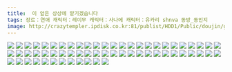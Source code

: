 ```yaml
---
title:  이 앞은 상상에 맡기겠습니다
tags: 장르：연애 캐릭터：레이무 캐릭터：사나에 캐릭터：유카리 shnva 동방_동인지
image: http://crazytempler.ipdisk.co.kr:81/publist/HDD1/Public/doujin/ghap/5640/001.jpg
---
```

<img src="http://crazytempler.ipdisk.co.kr:81/publist/HDD1/Public/doujin/ghap/5640/001.jpg">
<img src="http://crazytempler.ipdisk.co.kr:81/publist/HDD1/Public/doujin/ghap/5640/002.jpg">
<img src="http://crazytempler.ipdisk.co.kr:81/publist/HDD1/Public/doujin/ghap/5640/003.jpg">
<img src="http://crazytempler.ipdisk.co.kr:81/publist/HDD1/Public/doujin/ghap/5640/004.jpg">
<img src="http://crazytempler.ipdisk.co.kr:81/publist/HDD1/Public/doujin/ghap/5640/005.jpg">
<img src="http://crazytempler.ipdisk.co.kr:81/publist/HDD1/Public/doujin/ghap/5640/006.jpg">
<img src="http://crazytempler.ipdisk.co.kr:81/publist/HDD1/Public/doujin/ghap/5640/007.jpg">
<img src="http://crazytempler.ipdisk.co.kr:81/publist/HDD1/Public/doujin/ghap/5640/008.jpg">
<img src="http://crazytempler.ipdisk.co.kr:81/publist/HDD1/Public/doujin/ghap/5640/009.jpg">
<img src="http://crazytempler.ipdisk.co.kr:81/publist/HDD1/Public/doujin/ghap/5640/010.jpg">
<img src="http://crazytempler.ipdisk.co.kr:81/publist/HDD1/Public/doujin/ghap/5640/011.jpg">
<img src="http://crazytempler.ipdisk.co.kr:81/publist/HDD1/Public/doujin/ghap/5640/012.jpg">
<img src="http://crazytempler.ipdisk.co.kr:81/publist/HDD1/Public/doujin/ghap/5640/013.jpg">
<img src="http://crazytempler.ipdisk.co.kr:81/publist/HDD1/Public/doujin/ghap/5640/014.jpg">
<img src="http://crazytempler.ipdisk.co.kr:81/publist/HDD1/Public/doujin/ghap/5640/015.jpg">
<img src="http://crazytempler.ipdisk.co.kr:81/publist/HDD1/Public/doujin/ghap/5640/016.jpg">
<img src="http://crazytempler.ipdisk.co.kr:81/publist/HDD1/Public/doujin/ghap/5640/017.jpg">
<img src="http://crazytempler.ipdisk.co.kr:81/publist/HDD1/Public/doujin/ghap/5640/018.jpg">
<img src="http://crazytempler.ipdisk.co.kr:81/publist/HDD1/Public/doujin/ghap/5640/019.jpg">
<img src="http://crazytempler.ipdisk.co.kr:81/publist/HDD1/Public/doujin/ghap/5640/020.jpg">
<img src="http://crazytempler.ipdisk.co.kr:81/publist/HDD1/Public/doujin/ghap/5640/021.jpg">
<img src="http://crazytempler.ipdisk.co.kr:81/publist/HDD1/Public/doujin/ghap/5640/022.jpg">
<img src="http://crazytempler.ipdisk.co.kr:81/publist/HDD1/Public/doujin/ghap/5640/023.jpg">
<img src="http://crazytempler.ipdisk.co.kr:81/publist/HDD1/Public/doujin/ghap/5640/024.jpg">
<img src="http://crazytempler.ipdisk.co.kr:81/publist/HDD1/Public/doujin/ghap/5640/025.jpg">
<img src="http://crazytempler.ipdisk.co.kr:81/publist/HDD1/Public/doujin/ghap/5640/026.jpg">
<img src="http://crazytempler.ipdisk.co.kr:81/publist/HDD1/Public/doujin/ghap/5640/027.jpg">
<img src="http://crazytempler.ipdisk.co.kr:81/publist/HDD1/Public/doujin/ghap/5640/028.jpg">
<img src="http://crazytempler.ipdisk.co.kr:81/publist/HDD1/Public/doujin/ghap/5640/029.jpg">
<img src="http://crazytempler.ipdisk.co.kr:81/publist/HDD1/Public/doujin/ghap/5640/030.jpg">
<img src="http://crazytempler.ipdisk.co.kr:81/publist/HDD1/Public/doujin/ghap/5640/031.jpg">
<img src="http://crazytempler.ipdisk.co.kr:81/publist/HDD1/Public/doujin/ghap/5640/032.jpg">
<img src="http://crazytempler.ipdisk.co.kr:81/publist/HDD1/Public/doujin/ghap/5640/033.jpg">
<img src="http://crazytempler.ipdisk.co.kr:81/publist/HDD1/Public/doujin/ghap/5640/034.jpg">
<img src="http://crazytempler.ipdisk.co.kr:81/publist/HDD1/Public/doujin/ghap/5640/035.jpg">
<img src="http://crazytempler.ipdisk.co.kr:81/publist/HDD1/Public/doujin/ghap/5640/036.jpg">
<img src="http://crazytempler.ipdisk.co.kr:81/publist/HDD1/Public/doujin/ghap/5640/037.jpg">
<img src="http://crazytempler.ipdisk.co.kr:81/publist/HDD1/Public/doujin/ghap/5640/038.jpg">
<img src="http://crazytempler.ipdisk.co.kr:81/publist/HDD1/Public/doujin/ghap/5640/039.jpg">
<img src="http://crazytempler.ipdisk.co.kr:81/publist/HDD1/Public/doujin/ghap/5640/040.jpg">
<img src="http://crazytempler.ipdisk.co.kr:81/publist/HDD1/Public/doujin/ghap/5640/041.jpg">
<img src="http://crazytempler.ipdisk.co.kr:81/publist/HDD1/Public/doujin/ghap/5640/042.jpg">
<img src="http://crazytempler.ipdisk.co.kr:81/publist/HDD1/Public/doujin/ghap/5640/043.jpg">
<img src="http://crazytempler.ipdisk.co.kr:81/publist/HDD1/Public/doujin/ghap/5640/044.jpg">
<img src="http://crazytempler.ipdisk.co.kr:81/publist/HDD1/Public/doujin/ghap/5640/045.jpg">
<img src="http://crazytempler.ipdisk.co.kr:81/publist/HDD1/Public/doujin/ghap/5640/046.jpg">
<img src="http://crazytempler.ipdisk.co.kr:81/publist/HDD1/Public/doujin/ghap/5640/047.jpg">
<img src="http://crazytempler.ipdisk.co.kr:81/publist/HDD1/Public/doujin/ghap/5640/048.jpg">
<img src="http://crazytempler.ipdisk.co.kr:81/publist/HDD1/Public/doujin/ghap/5640/049.jpg">
<img src="http://crazytempler.ipdisk.co.kr:81/publist/HDD1/Public/doujin/ghap/5640/050.jpg">
<img src="http://crazytempler.ipdisk.co.kr:81/publist/HDD1/Public/doujin/ghap/5640/051.jpg">
<img src="http://crazytempler.ipdisk.co.kr:81/publist/HDD1/Public/doujin/ghap/5640/052.jpg">
<img src="http://crazytempler.ipdisk.co.kr:81/publist/HDD1/Public/doujin/ghap/5640/053.jpg">
<img src="http://crazytempler.ipdisk.co.kr:81/publist/HDD1/Public/doujin/ghap/5640/054.jpg">
<img src="http://crazytempler.ipdisk.co.kr:81/publist/HDD1/Public/doujin/ghap/5640/055.jpg">
<img src="http://crazytempler.ipdisk.co.kr:81/publist/HDD1/Public/doujin/ghap/5640/056.jpg">
<img src="http://crazytempler.ipdisk.co.kr:81/publist/HDD1/Public/doujin/ghap/5640/057.jpg">
<img src="http://crazytempler.ipdisk.co.kr:81/publist/HDD1/Public/doujin/ghap/5640/058.jpg">
<img src="http://crazytempler.ipdisk.co.kr:81/publist/HDD1/Public/doujin/ghap/5640/059.jpg">
<img src="http://crazytempler.ipdisk.co.kr:81/publist/HDD1/Public/doujin/ghap/5640/060.jpg">
<img src="http://crazytempler.ipdisk.co.kr:81/publist/HDD1/Public/doujin/ghap/5640/061.jpg">
<img src="http://crazytempler.ipdisk.co.kr:81/publist/HDD1/Public/doujin/ghap/5640/062.jpg">
